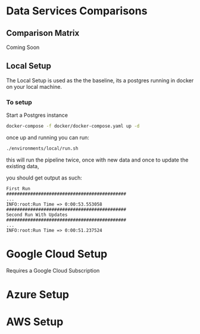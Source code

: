 # Data Services Comparisons

## Comparison Matrix

Coming Soon

## Local Setup
The Local Setup is used as the the baseline, its a postgres running in docker on your local machine.

### To setup
Start a Postgres instance
```bash
docker-compose -f docker/docker-compose.yaml up -d
```
once up and running you can run:

```bash
./environments/local/run.sh
```
this will run the pipeline twice, once with new data and once to update the existing data, 

you should get output as such:
```log
First Run
#############################################
...
INFO:root:Run Time => 0:00:53.553058
#############################################
Second Run With Updates
#############################################
...
INFO:root:Run Time => 0:00:51.237524
```

# Google Cloud Setup
Requires a Google Cloud Subscription


# Azure Setup

# AWS Setup
